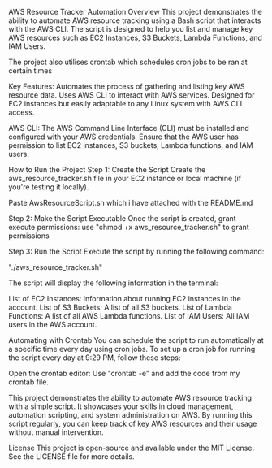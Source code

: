AWS Resource Tracker Automation
Overview
This project demonstrates the ability to automate AWS resource tracking using a Bash script that interacts with the AWS CLI. The script is designed to help you list and manage key AWS resources such as EC2 Instances, S3 Buckets, Lambda Functions, and IAM Users.

The project also utilises crontab which schedules cron jobs to be ran at certain times

Key Features:
Automates the process of gathering and listing key AWS resource data. Uses AWS CLI to interact with AWS services. Designed for EC2 instances but easily adaptable to any Linux system with AWS CLI access.

AWS CLI:
The AWS Command Line Interface (CLI) must be installed and configured with your AWS credentials. Ensure that the AWS user has permission to list EC2 instances, S3 buckets, Lambda functions, and IAM users.

How to Run the Project
Step 1: Create the Script 
Create the aws_resource_tracker.sh file in your EC2 instance or local machine (if you're testing it locally).

Paste AwsResourceScript.sh which i have attached with the README.md

Step 2: Make the Script Executable
Once the script is created, grant execute permissions: use "chmod +x aws_resource_tracker.sh" to grant permissions

Step 3: Run the Script
Execute the script by running the following command:

"./aws_resource_tracker.sh"

The script will display the following information in the terminal:

List of EC2 Instances: Information about running EC2 instances in the account. List of S3 Buckets: A list of all S3 buckets. List of Lambda Functions: A list of all AWS Lambda functions. List of IAM Users: All IAM users in the AWS account.

Automating with Crontab
You can schedule the script to run automatically at a specific time every day using cron jobs. To set up a cron job for running the script every day at 9:29 PM, follow these steps:

Open the crontab editor: Use "crontab -e" and add the code from my crontab file.

This project demonstrates the ability to automate AWS resource tracking with a simple script. It showcases your skills in cloud management, automation scripting, and system administration on AWS. By running this script regularly, you can keep track of key AWS resources and their usage without manual intervention.

License This project is open-source and available under the MIT License. See the LICENSE file for more details.